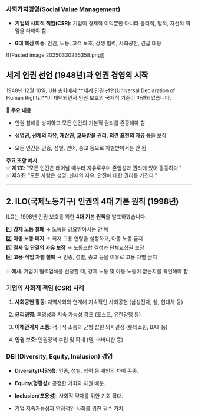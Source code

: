 
###  **사회가치경영(Social Value Management)**

- **기업의 사회적 책임(CSR)**: 기업이 경제적 이익뿐만 아니라 윤리적, 법적, 자선적 책임을 다해야 함.
    
- **6대 핵심 이슈**: 인권, 노동, 고객 보호, 상생 협력, 사회공헌, 긴급 대응

![[Pasted image 20250330235358.png]]

## **세계 인권 선언 (1948년)과 인권 경영의 시작**

1948년 12월 10일, UN 총회에서 **세계 인권 선언(Universal Declaration of Human Rights)**이 채택되면서 인권 보호의 국제적 기준이 마련되었습니다.

📌 **주요 내용**

- 인권 침해를 방지하고 모든 인간의 기본적 권리를 존중해야 함
    
- **생명권, 신체의 자유, 재산권, 교육받을 권리, 의견 표현의 자유 등**을 보장
    
- 모든 인간은 인종, 성별, 언어, 종교 등으로 차별받아서는 안 됨
    

**주요 조항 예시**  
✅ **제1조**: "모든 인간은 태어날 때부터 자유로우며 존엄성과 권리에 있어 동등하다."  
✅ **제3조**: "모든 사람은 생명, 신체의 자유, 안전에 대한 권리를 가진다."

---

## **2. ILO(국제노동기구) 인권의 4대 기본 원칙 (1998년)**

ILO는 1998년 인권 보호를 위한 **4대 기본 원칙**을 발표하였습니다.

1️⃣ **강제 노동 철폐** → 노동을 강요받아서는 안 됨  
2️⃣ **아동 노동 폐지** → 최저 고용 연령을 설정하고, 아동 노동 금지  
3️⃣ **결사 및 단결의 자유 보장** → 노동조합 결성과 단체교섭권 보장  
4️⃣ **고용·직업 차별 철폐** → 인종, 성별, 종교 등을 이유로 고용 차별 금지

💡 **예시**: 기업이 협력업체를 선정할 때, 강제 노동 및 아동 노동이 없는지를 확인해야 함.


### **기업의 사회적 책임 (CSR) 사례**

1. **사회공헌 활동**: 지역사회와 연계해 지속적인 사회공헌 (삼성전자, 쉘, 현대차 등)
    
2. **윤리경영**: 투명성과 지속 가능성 강조 (포스코, 유한양행 등)
    
3. **이해관계자 소통**: 적극적 소통과 균형 잡힌 의사결정 (롯데쇼핑, BAT 등)
    
4. **인권 보호**: 인권정책 수립 및 확대 (델, 더바디샵 등)
    

### **DEI (Diversity, Equity, Inclusion) 경영**

- **Diversity(다양성)**: 인종, 성별, 학력 등 개인의 차이 존중.
    
- **Equity(형평성)**: 공정한 기회와 자원 배분.
    
- **Inclusion(포용성)**: 사회적 약자를 위한 기회 확대.
    
- 기업 지속가능성과 안정적인 사회를 위한 필수 가치.